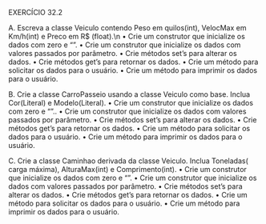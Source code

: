 EXERCÍCIO 32.2

A. Escreva a classe Veiculo contendo Peso em quilos(int), VelocMax em Km/h(int) e Preco em R$ (float).\n
• Crie um construtor que inicialize os dados com zero e “”.
• Crie um construtor que inicialize os dados com valores passados por parâmetro.
• Crie métodos set’s para alterar os dados.
• Crie métodos get’s para retornar os dados.
• Crie um método para solicitar os dados para o usuário.
• Crie um método para imprimir os dados para o usuário.

B. Crie a classe CarroPasseio usando a classe Veiculo como base. Inclua Cor(Literal) e Modelo(Literal).
• Crie um construtor que inicialize os dados com zero e “”..
• Crie um construtor que inicialize os dados com valores passados por parâmetro.
• Crie métodos set’s para alterar os dados.
• Crie métodos get’s para retornar os dados.
• Crie um método para solicitar os dados para o usuário.
• Crie um método para imprimir os dados para o usuário.

C. Crie a classe Caminhao derivada da classe Veiculo. Inclua Toneladas( carga máxima), AlturaMax(int) e Comprimento(int).
• Crie um construtor que inicialize os dados com zero e “”.
• Crie um construtor que inicialize os dados com valores passados por parâmetro.
• Crie métodos set’s para alterar os dados.
• Crie métodos get’s para retornar os dados.
• Crie um método para solicitar os dados para o usuário.
• Crie um método para imprimir os dados para o usuário.
